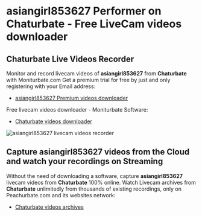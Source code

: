 # asiangirl853627 Performer on Chaturbate - Free LiveCam videos downloader

## Chaturbate Live Videos Recorder

Monitor and record livecam videos of **asiangirl853627** from **Chaturbate** with Moniturbate.com
Get a premium trial for free by just and only registering with your Email address:
* [asiangirl853627 Premium videos downloader](https://moniturbate.com/request-demo-licence-key.html)

Free livecam videos downloader - Moniturbate Software:
* [Chaturbate videos downloader](https://moniturbate.com/moniturbate-download-software.html)

![asiangirl853627 livecam videos recorder](https://peachurnet.com/templates/moniturbate-software.png)


## Capture asiangirl853627 videos from the Cloud and watch your recordings on Streaming

Without the need of downloading a software, capture **asiangirl853627** livecam videos from **Chaturbate** 100% online.
Watch Livecam archives from **Chaturbate** unlimitedly from thousands of existing recordings, only on Peachurbate.com and its websites network:
* [Chaturbate videos archives](https://peachurnet.com/)